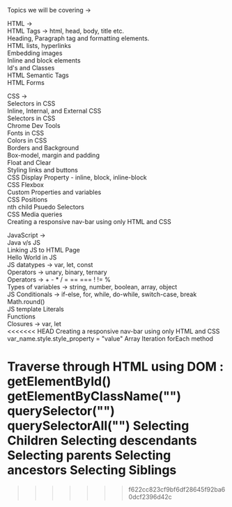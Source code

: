 Topics we will be covering ->

HTML ->  
HTML Tags → html, head, body, title etc.  
Heading, Paragraph tag and formatting elements.  
HTML lists, hyperlinks  
Embedding images  
Inline and block elements  
Id's and Classes  
HTML Semantic Tags  
HTML Forms

CSS ->  
Selectors in CSS  
Inline, Internal, and External CSS  
Selectors in CSS  
Chrome Dev Tools  
Fonts in CSS  
Colors in CSS  
Borders and Background  
Box-model, margin and padding  
Float and Clear  
Styling links and buttons  
CSS Display Property - inline, block, inline-block  
CSS Flexbox  
Custom Properties and variables  
CSS Positions  
nth child Psuedo Selectors  
CSS Media queries  
Creating a responsive nav-bar using only HTML and CSS

JavaScript ->  
Java v/s JS  
Linking JS to HTML Page  
Hello World in JS  
JS datatypes -> var, let, const  
Operators -> unary, binary, ternary  
Operators -> + - \* / = == === ! != %  
Types of variables -> string, number, boolean, array, object  
JS Conditionals -> if-else, for, while, do-while, switch-case, break  
Math.round()  
JS template Literals  
Functions  
Closures -> var, let  
<<<<<<< HEAD
Creating a responsive nav-bar using only HTML and CSS  
var_name.style.style_property = "value"
Array Iteration forEach method

Traverse through HTML using DOM :
getElementById()
getElementByClassName("")
querySelector("")
querySelectorAll("")
Selecting Children
Selecting descendants
Selecting parents
Selecting ancestors
Selecting Siblings
=======
>>>>>>> f622cc823cf9bf6df28645f92ba60dcf2396d42c
